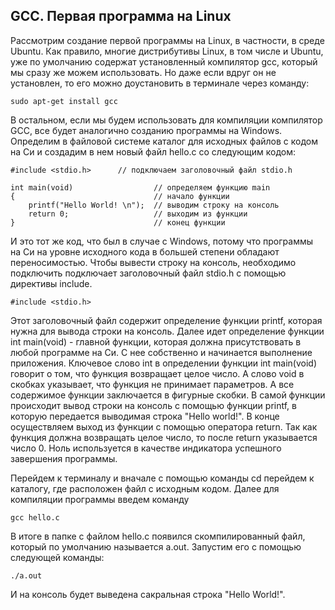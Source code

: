 ## GCC. Первая программа на Linux

Рассмотрим создание первой программы на Linux, в частности, в среде Ubuntu. Как правило, многие дистрибутивы Linux, в том числе и Ubuntu, уже по умолчанию содержат установленный компилятор gcc, который мы сразу же можем использовать. Но даже если вдруг он не установлен, то его можно доустановить в терминале через команду:
```
sudo apt-get install gcc
```
В остальном, если мы будем использовать для компиляции компилятор GCC, все будет аналогично созданию программы на Windows.
Определим в файловой системе каталог для исходных файлов с кодом на Си и создадим в нем новый файл hello.c со следующим кодом:
```
#include <stdio.h>		// подключаем заголовочный файл stdio.h

int main(void)					// определяем функцию main
{								// начало функции
	printf("Hello World! \n");	// выводим строку на консоль
	return 0;					// выходим из функции
}								// конец функции
```

И это тот же код, что был в случае с Windows, потому что программы на Си на уровне исходного кода в большей степени обладают переносимостью.
Чтобы вывести строку на консоль, необходимо подключить подключает заголовочный файл stdio.h с помощью директивы include.
```
#include <stdio.h>
```
Этот заголовочный файл содержит определение функции printf, которая нужна для вывода строки на консоль.
Далее идет определение функции int main(void) - главной функции, которая должна присутствовать в любой программе на Си. С нее собственно и начинается выполнение приложения.
Ключевое слово int в определении функции int main(void) говорит о том, что функция возвращает целое число. 
А слово void в скобках указывает, что функция не принимает параметров. А все содержимое функции заключается в фигурные скобки.
В самой функции происходит вывод строки на консоль с помощью функции printf, в которую передается выводимая строка "Hello world!".
В конце осуществляем выход из функции с помощью оператора return. Так как функция должна возвращать целое число, то после return указывается число 0. 
Ноль используется в качестве индикатора успешного завершения программы.

Перейдем к терминалу и вначале с помощью команды cd перейдем к каталогу, где расположен файл с исходным кодом.
Далее для компиляции программы введем команду
```
gcc hello.c
```
В итоге в папке с файлом hello.c появился скомпилированный файл, который по умолчанию называется a.out. Запустим его с помощью следующей команды:
```
./a.out
```
И на консоль будет выведена сакральная строка "Hello World!".
